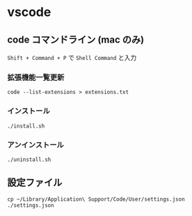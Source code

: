 # vscode

## code コマンドライン (mac のみ)

`Shift + Command + P` で `Shell Command` と入力

### 拡張機能一覧更新

```
code --list-extensions > extensions.txt    
```

### インストール

```
./install.sh
```

### アンインストール

```
./uninstall.sh
```

## 設定ファイル

```
cp ~/Library/Application\ Support/Code/User/settings.json ./settings.json  
```
